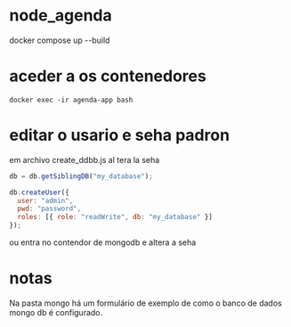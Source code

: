 # node_agenda


docker compose up --build

# aceder a os contenedores 

```
docker exec -ir agenda-app bash 
```

# editar o usario e seha padron 

em archivo create_ddbb.js al tera la seha 
``` js 
db = db.getSiblingDB("my_database");

db.createUser({
  user: "admin",
  pwd: "password",
  roles: [{ role: "readWrite", db: "my_database" }]
});

```

ou entra no contendor de mongodb e altera a seha

# notas
Na pasta mongo há um formulário de exemplo de como o banco de dados mongo db é configurado.